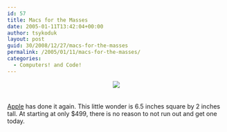```yaml
---
id: 57
title: Macs for the Masses
date: 2005-01-11T13:42:04+00:00
author: tsykoduk
layout: post
guid: 30/2008/12/27/macs-for-the-masses
permalink: /2005/01/11/macs-for-the-masses/
categories:
  - Computers! and Code!
---
```

<center><a href=http://www.apple.com/macmini/><img src="http://images.apple.com/macmini/images/indextop20050111.jpg"/></center><br /><br /><a href=http://www.apple.com>Apple</a> has done it again. This little wonder is 6.5 inches square by 2 inches tall. At starting at only $499, there is no reason to not run out and get one today.<br /><br />